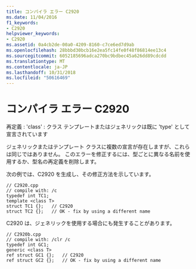 ```yaml
---
title: コンパイラ エラー C2920
ms.date: 11/04/2016
f1_keywords:
- C2920
helpviewer_keywords:
- C2920
ms.assetid: 0a4cb2de-00a0-4209-8160-c7ce6ed7d9ab
ms.openlocfilehash: 28bbbd30bcb16e2ea5fc14fe0f48f86814ee13c4
ms.sourcegitcommit: 6052185696adca270bc9bdbec45a626dd89cdcdd
ms.translationtype: MT
ms.contentlocale: ja-JP
ms.lasthandoff: 10/31/2018
ms.locfileid: "50616469"
---
```

# <a name="compiler-error-c2920"></a>コンパイラ エラー C2920

再定義 : 'class' : クラス テンプレートまたはジェネリックは既に 'type' として宣言されています

ジェネリックまたはテンプレート クラスに複数の宣言が存在しますが、これらは同じではありません。 このエラーを修正するには、型ごとに異なる名前を使用するか、型名の再定義を削除します。

次の例では、C2920 を生成し、その修正方法を示しています。

```
// C2920.cpp
// compile with: /c
typedef int TC1;
template <class T>
struct TC1 {};   // C2920
struct TC2 {};   // OK - fix by using a different name
```

C2920 は、ジェネリックを使用する場合にも発生することがあります。

```
// C2920b.cpp
// compile with: /clr /c
typedef int GC1;
generic <class T>
ref struct GC1 {};   // C2920
ref struct GC2 {};   // OK - fix by using a different name
```
